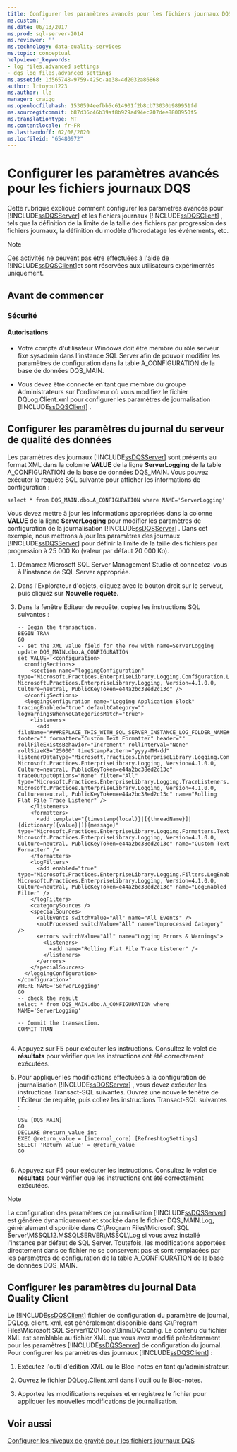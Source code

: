 ```yaml
---
title: Configurer les paramètres avancés pour les fichiers journaux DQS | Microsoft Docs
ms.custom: ''
ms.date: 06/13/2017
ms.prod: sql-server-2014
ms.reviewer: ''
ms.technology: data-quality-services
ms.topic: conceptual
helpviewer_keywords:
- log files,advanced settings
- dqs log files,advanced settings
ms.assetid: 1d565748-9759-425c-ae38-4d2032a86868
author: lrtoyou1223
ms.author: lle
manager: craigg
ms.openlocfilehash: 1530594eefbb5c614901f2b8cb73030b989951fd
ms.sourcegitcommit: b87d36c46b39af8b929ad94ec707dee8800950f5
ms.translationtype: MT
ms.contentlocale: fr-FR
ms.lasthandoff: 02/08/2020
ms.locfileid: "65480972"
---
```

# <a name="configure-advanced-settings-for-dqs-log-files"></a>Configurer les paramètres avancés pour les fichiers journaux DQS
  Cette rubrique explique comment configurer les paramètres avancés pour [!INCLUDE[ssDQSServer](../includes/ssdqsserver-md.md)] et les fichiers journaux [!INCLUDE[ssDQSClient](../includes/ssdqsclient-md.md)] , tels que la définition de la limite de la taille des fichiers par progression des fichiers journaux, la définition du modèle d'horodatage les événements, etc.  
  
> [!NOTE]  
>  Ces activités ne peuvent pas être effectuées à l'aide de [!INCLUDE[ssDQSClient](../includes/ssdqsclient-md.md)]et sont réservées aux utilisateurs expérimentés uniquement.  
  
##  <a name="BeforeYouBegin"></a> Avant de commencer  
  
###  <a name="Security"></a> Sécurité  
  
####  <a name="Permissions"></a> Autorisations  
  
-   Votre compte d'utilisateur Windows doit être membre du rôle serveur fixe sysadmin dans l'instance SQL Server afin de pouvoir modifier les paramètres de configuration dans la table A_CONFIGURATION de la base de données DQS_MAIN.  
  
-   Vous devez être connecté en tant que membre du groupe Administrateurs sur l'ordinateur où vous modifiez le fichier DQLog.Client.xml pour configurer les paramètres de journalisation [!INCLUDE[ssDQSClient](../includes/ssdqsclient-md.md)] .  
  
##  <a name="DQSServer"></a>Configurer les paramètres du journal du serveur de qualité des données  
 Les paramètres des journaux [!INCLUDE[ssDQSServer](../includes/ssdqsserver-md.md)] sont présents au format XML dans la colonne **VALUE** de la ligne **ServerLogging** de la table A_CONFIGURATION de la base de données DQS_MAIN. Vous pouvez exécuter la requête SQL suivante pour afficher les informations de configuration :  
  
```  
select * from DQS_MAIN.dbo.A_CONFIGURATION where NAME='ServerLogging'  
```  
  
 Vous devez mettre à jour les informations appropriées dans la colonne **VALUE** de la ligne **ServerLogging** pour modifier les paramètres de configuration de la journalisation [!INCLUDE[ssDQSServer](../includes/ssdqsserver-md.md)] . Dans cet exemple, nous mettrons à jour les paramètres des journaux [!INCLUDE[ssDQSServer](../includes/ssdqsserver-md.md)] pour définir la limite de la taille des fichiers par progression à 25 000 Ko (valeur par défaut 20 000 Ko).  
  
1.  Démarrez Microsoft SQL Server Management Studio et connectez-vous à l'instance de SQL Server appropriée.  
  
2.  Dans l'Explorateur d'objets, cliquez avec le bouton droit sur le serveur, puis cliquez sur **Nouvelle requête**.  
  
3.  Dans la fenêtre Éditeur de requête, copiez les instructions SQL suivantes :  
  
    ```  
    -- Begin the transaction.  
    BEGIN TRAN  
    GO  
    -- set the XML value field for the row with name=ServerLogging  
    update DQS_MAIN.dbo.A_CONFIGURATION   
    set VALUE='<configuration>  
      <configSections>  
        <section name="loggingConfiguration" type="Microsoft.Practices.EnterpriseLibrary.Logging.Configuration.LoggingSettings, Microsoft.Practices.EnterpriseLibrary.Logging, Version=4.1.0.0, Culture=neutral, PublicKeyToken=e44a2bc38ed2c13c" />  
      </configSections>  
      <loggingConfiguration name="Logging Application Block" tracingEnabled="true" defaultCategory="" logWarningsWhenNoCategoriesMatch="true">  
        <listeners>  
          <add fileName="###REPLACE_THIS_WITH_SQL_SERVER_INSTANCE_LOG_FOLDER_NAME###DQServerLog.###REPLACE_THIS_WITH_SQL_CATALOG_NAME###.log" footer="" formatter="Custom Text Formatter" header="" rollFileExistsBehavior="Increment" rollInterval="None" rollSizeKB="25000" timeStampPattern="yyyy-MM-dd" listenerDataType="Microsoft.Practices.EnterpriseLibrary.Logging.Configuration.RollingFlatFileTraceListenerData, Microsoft.Practices.EnterpriseLibrary.Logging, Version=4.1.0.0, Culture=neutral, PublicKeyToken=e44a2bc38ed2c13c" traceOutputOptions="None" filter="All" type="Microsoft.Practices.EnterpriseLibrary.Logging.TraceListeners.RollingFlatFileTraceListener, Microsoft.Practices.EnterpriseLibrary.Logging, Version=4.1.0.0, Culture=neutral, PublicKeyToken=e44a2bc38ed2c13c" name="Rolling Flat File Trace Listener" />  
        </listeners>  
        <formatters>  
          <add template="{timestamp(local)}|[{threadName}]|{dictionary({value}|)}{message}" type="Microsoft.Practices.EnterpriseLibrary.Logging.Formatters.TextFormatter, Microsoft.Practices.EnterpriseLibrary.Logging, Version=4.1.0.0, Culture=neutral, PublicKeyToken=e44a2bc38ed2c13c" name="Custom Text Formatter" />  
        </formatters>  
        <logFilters>  
          <add enabled="true" type="Microsoft.Practices.EnterpriseLibrary.Logging.Filters.LogEnabledFilter, Microsoft.Practices.EnterpriseLibrary.Logging, Version=4.1.0.0, Culture=neutral, PublicKeyToken=e44a2bc38ed2c13c" name="LogEnabled Filter" />  
        </logFilters>  
        <categorySources />  
        <specialSources>  
          <allEvents switchValue="All" name="All Events" />  
          <notProcessed switchValue="All" name="Unprocessed Category" />  
          <errors switchValue="All" name="Logging Errors & Warnings">  
            <listeners>  
              <add name="Rolling Flat File Trace Listener" />  
            </listeners>  
          </errors>  
        </specialSources>  
      </loggingConfiguration>  
    </configuration>'  
    WHERE NAME='ServerLogging'  
    GO  
    -- check the result  
    select * from DQS_MAIN.dbo.A_CONFIGURATION where NAME='ServerLogging'  
  
    -- Commit the transaction.  
    COMMIT TRAN  
  
    ```  
  
4.  Appuyez sur F5 pour exécuter les instructions. Consultez le volet de **résultats** pour vérifier que les instructions ont été correctement exécutées.  
  
5.  Pour appliquer les modifications effectuées à la configuration de journalisation [!INCLUDE[ssDQSServer](../includes/ssdqsserver-md.md)] , vous devez exécuter les instructions Transact-SQL suivantes. Ouvrez une nouvelle fenêtre de l'Éditeur de requête, puis collez les instructions Transact-SQL suivantes :  
  
    ```  
    USE [DQS_MAIN]  
    GO  
    DECLARE @return_value int  
    EXEC @return_value = [internal_core].[RefreshLogSettings]  
    SELECT 'Return Value' = @return_value  
    GO  
  
    ```  
  
6.  Appuyez sur F5 pour exécuter les instructions. Consultez le volet de **résultats** pour vérifier que les instructions ont été correctement exécutées.  
  
> [!NOTE]  
>  La configuration des paramètres de journalisation [!INCLUDE[ssDQSServer](../includes/ssdqsserver-md.md)] est générée dynamiquement et stockée dans le fichier DQS_MAIN.Log, généralement disponible dans C:\Program Files\Microsoft SQL Server\MSSQL12.MSSQLSERVER\MSSQL\Log si vous avez installé l'instance par défaut de SQL Server. Toutefois, les modifications apportées directement dans ce fichier ne se conservent pas et sont remplacées par les paramètres de configuration de la table A_CONFIGURATION de la base de données DQS_MAIN.  
  
##  <a name="DQSClient"></a>Configurer les paramètres du journal Data Quality Client  
 Le [!INCLUDE[ssDQSClient](../includes/ssdqsclient-md.md)] fichier de configuration du paramètre de journal, DQLog. client. xml, est généralement disponible dans C:\Program Files\Microsoft SQL Server\120\Tools\Binn\DQ\config. Le contenu du fichier XML est semblable au fichier XML que vous avez modifié précédemment pour les paramètres [!INCLUDE[ssDQSServer](../includes/ssdqsserver-md.md)] de configuration du journal. Pour configurer les paramètres des journaux [!INCLUDE[ssDQSClient](../includes/ssdqsclient-md.md)] :  
  
1.  Exécutez l'outil d'édition XML ou le Bloc-notes en tant qu'administrateur.  
  
2.  Ouvrez le fichier DQLog.Client.xml dans l'outil ou le Bloc-notes.  
  
3.  Apportez les modifications requises et enregistrez le fichier pour appliquer les nouvelles modifications de journalisation.  
  
## <a name="see-also"></a>Voir aussi  
 [Configurer les niveaux de gravité pour les fichiers journaux DQS](../../2014/data-quality-services/configure-severity-levels-for-dqs-log-files.md)  
  
  

